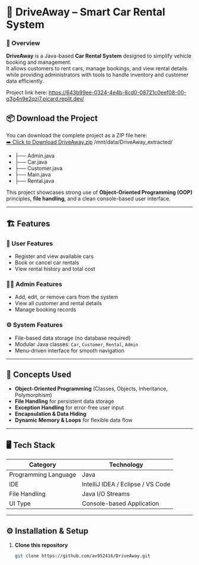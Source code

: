 # 🚗 DriveAway – Smart Car Rental System


### 🧩 Overview  
**DriveAway** is a Java-based **Car Rental System** designed to simplify vehicle booking and management.  
It allows customers to rent cars, manage bookings, and view rental details while providing administrators with tools to handle inventory and customer data efficiently.

Project link here:
https://643b99ee-0324-4e4b-8cd0-08721c0eef08-00-q3g4n9e2qzj7.picard.replit.dev/

## 📦 Download the Project

You can download the complete project as a ZIP file here:  
[➡️ Click to Download DriveAway.zip](./DriveAway.zip)
/mnt/data/DriveAway_extracted/
- ├── Admin.java
- ├── Car.java
- ├── Customer.java
- ├── Main.java
- ├── Rental.java



This project showcases strong use of **Object-Oriented Programming (OOP)** principles, **file handling**, and a clean console-based user interface.


---


## 🏗️ Features


### 👥 User Features
- Register and view available cars  
- Book or cancel car rentals  
- View rental history and total cost  


### 🧑‍💼 Admin Features
- Add, edit, or remove cars from the system  
- View all customer and rental details  
- Manage booking records  


### ⚙️ System Features
- File-based data storage (no database required)  
- Modular Java classes: `Car`, `Customer`, `Rental`, `Admin`  
- Menu-driven interface for smooth navigation  


---


## 🧠 Concepts Used
- **Object-Oriented Programming** (Classes, Objects, Inheritance, Polymorphism)  
- **File Handling** for persistent data storage  
- **Exception Handling** for error-free user input  
- **Encapsulation & Data Hiding**  
- **Dynamic Memory & Loops** for flexible data flow  


---


## 🖥️ Tech Stack


| Category | Technology |
|-----------|-------------|
| Programming Language | Java |
| IDE | IntelliJ IDEA / Eclipse / VS Code |
| File Handling | Java I/O Streams |
| UI Type | Console-based Application |


---


## ⚙️ Installation & Setup


1. **Clone this repository**
   ```bash
   git clone https://github.com/av952416/DriveAway.git


   
